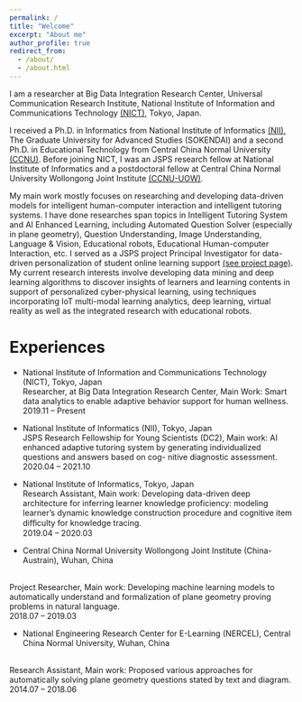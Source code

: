 ```yaml
---
permalink: /
title: "Welcome"
excerpt: "About me"
author_profile: true
redirect_from: 
  - /about/
  - /about.html
---
```


I am a researcher at Big Data Integration Research Center, Universal Communication Research Institute, National Institute of Information and Communications Technology [(NICT)](https://bdirc.nict.go.jp/en/), Tokyo, Japan.

I received a Ph.D. in Informatics from National Institute of Informatics [(NII)](https://www.nii.ac.jp/en/), The Graduate University for Advanced Studies (SOKENDAI) and a second Ph.D. in Educational Technology from Central China Normal University [(CCNU)](http://foaie.ccnu.edu.cn/Home/index.htm). Before joining NICT, I was an JSPS research fellow at National Institute of Informatics and a postdoctoral fellow at Central China Normal University Wollongong Joint Institute [(CCNU-UOW)](http://uowji.ccnu.edu.cn/en/Home.htm).

My main work mostly focuses on researching and developing data-driven models for intelligent human-computer interaction and intelligent tutoring systems. I have done researches span topics in Intelligent Tutoring System and AI Enhanced Learning, including Automated Question Solver (especially in plane geometry), Question Understanding, Image Understanding, Language & Vision, Educational robots, Educational Human-computer Interaction, etc. I served as a JSPS project Principal Investigator for data-driven personalization of student online learning support [(see project page)](https://kaken.nii.ac.jp/grant/KAKENHI-PROJECT-20J15339/). My current research interests involve developing data mining and deep learning algorithms to discover insights of learners and learning contents in support of personalized cyber-physical learning, using techniques incorporating IoT multi-modal learning analytics, deep learning, virtual reality as well as the integrated research with educational robots.

Experiences
======

- National Institute of Information and Communications Technology (NICT), Tokyo, Japan 
  <br/>
  Researcher, at Big Data Integration Research Center,
  Main Work: Smart data analytics to enable adaptive behavior support for human wellness.
  <br/>
  2019.11 – Present 
  
  
- National Institute of Informatics (NII), Tokyo, Japan
  <br/>
  JSPS Research Fellowship for Young Scientists (DC2), 
  Main work: AI enhanced adaptive tutoring system by generating individualized questions and answers based on cog- nitive diagnostic assessment.
   <br/>
  2020.04 – 2021.10

- National Institute of Informatics, Tokyo, Japan
  <br/>
  Research Assistant,
  Main work: Developing data-driven deep architecture for inferring learner knowledge proficiency: modeling learner’s dynamic knowledge construction procedure and cognitive item diﬀiculty for knowledge tracing.
  <br/>
  2019.04 – 2020.03
  
 - Central China Normal University Wollongong Joint Institute (China-Austrain), Wuhan, China
  <br/>
  Project Researcher,
  Main work: Developing machine learning models to automatically understand and formalization of plane geometry proving problems in natural language.
  <br/>
  2018.07 – 2019.03
  
 - National Engineering Research Center for E-Learning (NERCEL), Central China Normal University, Wuhan, China
  <br/>
  Research Assistant,
  Main work: Proposed various approaches for automatically solving plane geometry questions stated by text and diagram.
  <br/>
  2014.07 – 2018.06
  
